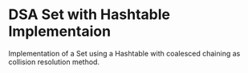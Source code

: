 # DSA Set with Hashtable Implementaion
 Implementation of a Set using a Hashtable with coalesced chaining as collision resolution method.
